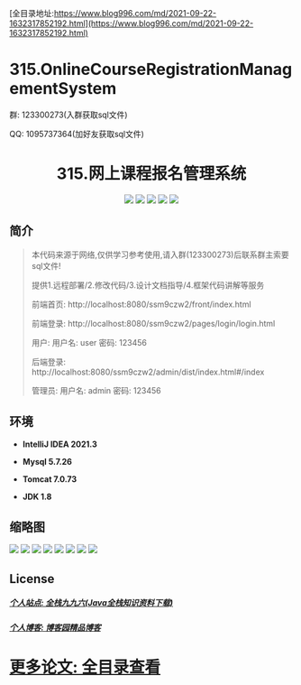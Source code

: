 [全目录地址:https://www.blog996.com/md/2021-09-22-1632317852192.html](https://www.blog996.com/md/2021-09-22-1632317852192.html)

# 315.OnlineCourseRegistrationManagementSystem

<p>群: 123300273(入群获取sql文件)</p>
<p>QQ: 1095737364(加好友获取sql文件)</p>

<p><h1 align="center">315.网上课程报名管理系统</h1></p>


<p align="center">
	<img src="https://img.shields.io/badge/jdk-1.8-orange.svg"/>
    <img src="https://img.shields.io/badge/spring-5.x-lightgrey.svg"/>
    <img src="https://img.shields.io/badge/springmvc-3.x-blue.svg"/>
    <img src="https://img.shields.io/badge/mybatis-5.x-yellow.svg"/>
    <img src="https://img.shields.io/badge/vue-2.x-green.svg"/>
</p>

## 简介

> 本代码来源于网络,仅供学习参考使用,请入群(123300273)后联系群主索要sql文件!
>
> 提供1.远程部署/2.修改代码/3.设计文档指导/4.框架代码讲解等服务
>
> 前端首页: http://localhost:8080/ssm9czw2/front/index.html
>
> 前端登录: http://localhost:8080/ssm9czw2/pages/login/login.html
>
> 用户: 用户名: user 密码: 123456
>
> 后端登录: http://localhost:8080/ssm9czw2/admin/dist/index.html#/index
>
> 管理员: 用户名: admin 密码: 123456



## 环境

- <b>IntelliJ IDEA 2021.3</b>

- <b>Mysql 5.7.26</b>

- <b>Tomcat 7.0.73</b>

- <b>JDK 1.8</b>

## 缩略图

![](https://img2023.cnblogs.com/blog/588112/202312/588112-20231222123500581-1096762112.png)
![](https://img2023.cnblogs.com/blog/588112/202312/588112-20231222123506801-1697832924.png)
![](https://img2023.cnblogs.com/blog/588112/202312/588112-20231222123511726-576265140.png)
![](https://img2023.cnblogs.com/blog/588112/202312/588112-20231222123520334-319493605.png)
![](https://img2023.cnblogs.com/blog/588112/202312/588112-20231222123524358-1671647666.png)
![](https://img2023.cnblogs.com/blog/588112/202312/588112-20231222123529281-2074936517.png)
![](https://img2023.cnblogs.com/blog/588112/202312/588112-20231222123533855-1959951415.png)
![](https://img2023.cnblogs.com/blog/588112/202312/588112-20231222123537826-1331330077.png)




## License

##### [个人站点: 全栈九九六(Java全栈知识资料下载)](https://www.blog996.com/)

##### [个人博客: 博客园精品博客](https://www.cnblogs.com/yysbolg/)

# [更多论文: 全目录查看](https://www.blog996.com/md/2021-09-22-1632317852192.html)



